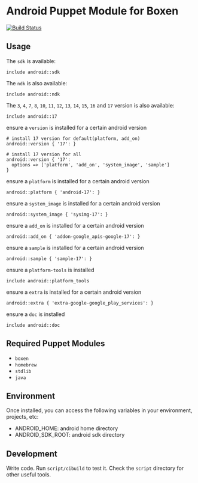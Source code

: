 # Android Puppet Module for Boxen

[![Build Status](https://travis-ci.org/aafwu00/puppet-android.png?branch=master)](https://travis-ci.org/aafwu00/puppet-android)

## Usage

The `sdk` is available:
```puppet
include android::sdk
```

The `ndk` is also available:
```puppet
include android::ndk
```

The `3`, `4`, `7`, `8`, `10`, `11`, `12`, `13`, `14`, `15`, `16` and `17` version is also available:
```puppet
include android::17
```

ensure a `version` is installed for a certain android version
```puppet
# install 17 version for default(platform, add_on)
android::version { '17': }

# install 17 version for all
android::version { '17':
  options => ['platform', 'add_on', 'system_image', 'sample'] 
}
```

ensure a `platform` is installed for a certain android version
```puppet
android::platform { 'android-17': }
```

ensure a `system_image` is installed for a certain android version
```puppet
android::system_image { 'sysimg-17': }
```

ensure a `add_on` is installed for a certain android version
```puppet
android::add_on { 'addon-google_apis-google-17': }
```

ensure a `sample` is installed for a certain android version
```puppet
android::sample { 'sample-17': }
```

ensure a `platform-tools` is installed
```puppet
include android::platform_tools
```

ensure a `extra` is installed for a certain android version
```puppet
android::extra { 'extra-google-google_play_services': }
```

ensure a `doc` is installed
```puppet
include android::doc
```

## Required Puppet Modules

* `boxen`
* `homebrew`
* `stdlib`
* `java`

## Environment

Once installed, you can access the following variables in your environment, projects, etc:

* ANDROID_HOME: android home directory
* ANDROID_SDK_ROOT: android sdk directory

## Development

Write code. Run `script/cibuild` to test it. Check the `script`
directory for other useful tools.